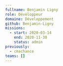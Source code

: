 ```yaml
---
fullname: Benjamin Ligny
role: Développeur
domaine: Développement
github: Benjamin-Ligny
missions:
  - start: 2020-03-14
    end: 2020-11-30
    status: admin
previously:
  - cmachance
teams: []
---
```

